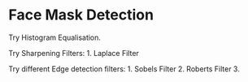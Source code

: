 # Face Mask Detection

Try Histogram Equalisation.

Try Sharpening Filters:
    1. Laplace Filter

Try different Edge detection filters:
    1. Sobels Filter
    2. Roberts Filter
    3. 
